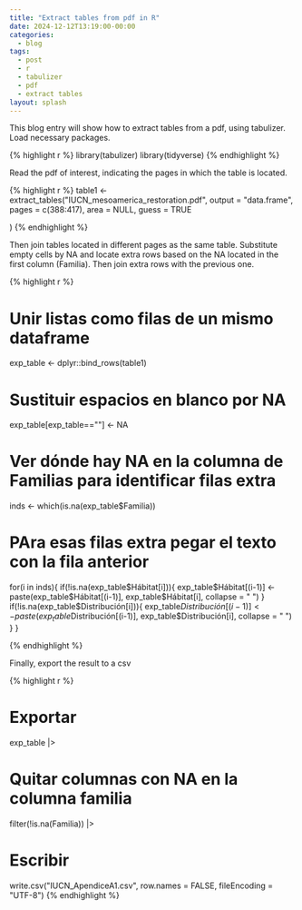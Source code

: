 ```yaml
---
title: "Extract tables from pdf in R"
date: 2024-12-12T13:19:00-00:00
categories:
  - blog
tags:
  - post
  - r
  - tabulizer
  - pdf
  - extract tables
layout: splash
---
```


This blog entry will show how to extract tables from a pdf, using tabulizer.
Load necessary packages.

{% highlight r %}
library(tabulizer)
library(tidyverse)
{% endhighlight %}

Read the pdf of interest, indicating the pages in which the table is located.

{% highlight r %}
table1 <- extract_tables("IUCN_mesoamerica_restoration.pdf",
                            output = "data.frame",
                            pages = c(388:417), 
                            area = NULL,
                            guess = TRUE
                            
)
{% endhighlight %}

Then join tables located in different pages as the same table. Substitute empty cells by NA and locate extra rows based on the NA located in the first column (Familia). Then join extra rows with the previous one.

{% highlight r %}
# Unir listas como filas de un mismo dataframe
exp_table <- dplyr::bind_rows(table1)
# Sustituir espacios en blanco por NA
exp_table[exp_table==""] <- NA
# Ver dónde hay NA en la columna de Familias para identificar filas extra
inds <- which(is.na(exp_table$Familia))

# PAra esas filas extra pegar el texto con la fila anterior
for(i in inds){
  if(!is.na(exp_table$Hábitat[i])){
    exp_table$Hábitat[(i-1)] <- paste(exp_table$Hábitat[(i-1)], exp_table$Hábitat[i], collapse = " ")  
  }
  if(!is.na(exp_table$Distribución[i])){
    exp_table$Distribución[(i-1)] <- paste(exp_table$Distribución[(i-1)], exp_table$Distribución[i], collapse = " ")
  }
}

{% endhighlight %}

Finally, export the result to a csv

{% highlight r %}
# Exportar
exp_table |>
  # Quitar columnas con NA en la columna familia
  filter(!is.na(Familia)) |>
  # Escribir
  write.csv("IUCN_ApendiceA1.csv",
            row.names = FALSE,
            fileEncoding = "UTF-8")
{% endhighlight %}